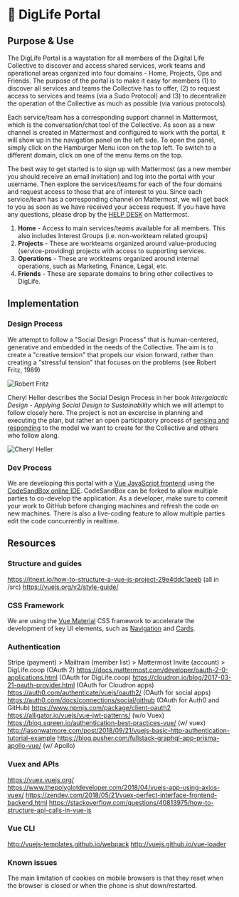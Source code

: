 # :door: DigLife Portal

## Purpose & Use

The DigLife Portal is a waystation for all members of the Digital Life Collective to discover and access shared services, work teams and operational areas organized into four domains - Home, Projects, Ops and Friends. The purpose of the portal is to make it easy for members (1) to discover all services and teams the Collective has to offer, (2) to request access to services and teams (via a Sudo Protocol) and (3) to decentralize the operation of the Collective as much as possible (via various protocols).

Each service/team has a corresponding support channel in Mattermost, which is the conversation/chat tool of the Collective. As soon as a new channel is created in Mattermost and configured to work with the portal, it will show up in the navigation panel on the left side. To open the panel, simply click on the Hamburger Menu icon on the top left. To switch to a different domain, click on one of the menu items on the top.

The best way to get started is to sign up with Mattermost (as a new member you should receive an email invitation) and log into the portal with your username. Then explore the services/teams for each of the four domains and request access to those that are of interest to you. Since each service/team has a corresponding channel on Mattermost, we will get back to you as soon as we have received your access request. If you have have any questions, please drop by the [HELP DESK](https://chat.diglife.coop/diglife/channels/help-desk) on Mattermost.

1. **Home** - Access to main services/teams available for all members. This also includes Interest Groups (i.e. non-workteam related groups)
2. **Projects** - These are workteams organized around value-producing (service-providing) projects with access to supporting services.
3. **Operations** - These are workteams organized around internal operations, such as Marketing, Finance, Legal, etc.
4. **Friends** - These are separate domains to bring other collectives to DigLife.

## Implementation

### Design Process

We attempt to follow a "Social Design Process" that is human-centered, generative and embedded in the needs of the Collective. The aim is to create a "creative tension" that propels our vision forward, rather than creating a "stressful tension" that focuses on the problems (see Robert Fritz, 1989)

![Robert Fritz](https://notepad.diglife.coop/uploads/upload_fff8af57d7f14ccd28168676f79a35f2.png)

Cheryl Heller describes the Social Design Process in her book _Intergalactic Design - Applying Social Design to Sustainability_ which we will attempt to follow closely here. The project is not an excercise in planning and executing the plan, but rather an open participatory process of [sensing and responding](https://en.wikipedia.org/wiki/Cynefin_framework) to the model we want to create for the Collective and others who follow along.

![Cheryl Heller](https://notepad.diglife.coop/uploads/upload_05ca6ae1148b5cb9a1db74083b606374.jpg)

### Dev Process

We are developing this portal with a [Vue JavaScript frontend](https://vuejs.org/) using the [CodeSandBox online IDE](https://codesandbox.io/).
CodeSandBox can be forked to allow multiple parties to co-develop the application. As a developer, make sure to commit your work to GitHub before changing machines and refresh the code on new machines.
There is also a live-coding feature to allow multiple parties edit the code concurrently in realtime.

## Resources

### Structure and guides

https://itnext.io/how-to-structure-a-vue-js-project-29e4ddc1aeeb (all in /src)
https://vuejs.org/v2/style-guide/

### CSS Framework

We are using the [Vue Material](https://vuematerial.io/) CSS framework to accelerate the development of key UI elements, such as [Navigation](https://vuematerial.io/components/drawer) and [Cards](https://vuematerial.io/components/card).

### Authentication

Stripe (payment) > Mailtrain (member list) > Mattermost Invite (account) > DigLife.coop (OAuth 2)
https://docs.mattermost.com/developer/oauth-2-0-applications.html (OAuth for DigLife.coop)
https://cloudron.io/blog/2017-03-21-oauth-provider.html (OAuth for Cloudron apps)
https://auth0.com/authenticate/vuejs/oauth2/ (OAuth for social apps)
https://auth0.com/docs/connections/social/github (OAuth for Auth0 and GitHub)
https://www.npmjs.com/package/client-oauth2
https://alligator.io/vuejs/vue-jwt-patterns/ (w/o Vuex)
https://blog.sqreen.io/authentication-best-practices-vue/ (w/ vuex)
http://jasonwatmore.com/post/2018/09/21/vuejs-basic-http-authentication-tutorial-example
https://blog.pusher.com/fullstack-graphql-app-prisma-apollo-vue/ (w/ Apollo)

### Vuex and APIs

https://vuex.vuejs.org/
https://www.thepolyglotdeveloper.com/2018/04/vuejs-app-using-axios-vuex/
https://zendev.com/2018/05/21/vuex-perfect-interface-frontend-backend.html
https://stackoverflow.com/questions/40813975/how-to-structure-api-calls-in-vue-js

### Vue CLI

http://vuejs-templates.github.io/webpack
http://vuejs.github.io/vue-loader

### Known issues

The main limitation of cookies on mobile browsers is that they reset when the browser is closed or when the phone is shut down/restarted.
